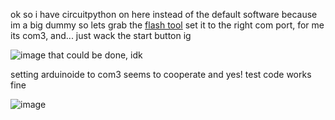 ok so i have circuitpython on here instead of the default software because im a big dummy
so lets grab the [flash tool](https://www.espressif.com/en/support/download/other-tools)
set it to the right com port, for me its com3, and... just wack the start button ig

![image](https://github.com/submersible-technologies/msa-advantage-1000/assets/153700834/d02caf2d-2c68-470d-965e-c74d5fc3c4a5)
that could be done, idk

setting arduinoide to com3 seems to cooperate
and yes! test code works fine

![image](https://github.com/submersible-technologies/msa-advantage-1000/assets/153700834/a5623441-1da0-4c10-b5ef-d13d37542533)
